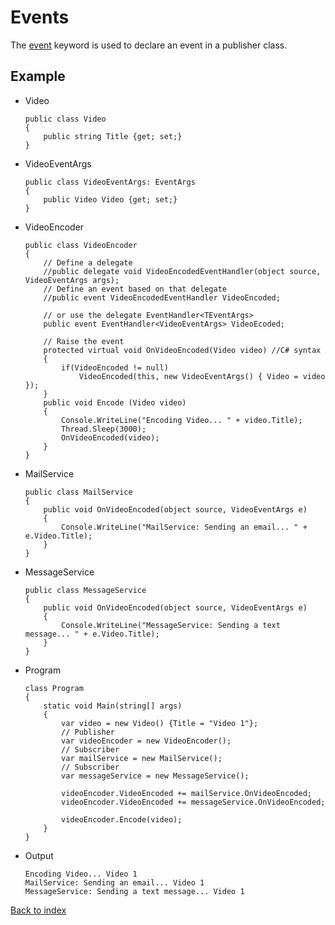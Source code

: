 # Events

The [event](https://docs.microsoft.com/es-es/dotnet/csharp/language-reference/keywords/event) keyword is used to declare an event in a publisher class.

## Example

* Video
	```
	public class Video
	{
		public string Title {get; set;}
	}
	```
	
* VideoEventArgs
	```
	public class VideoEventArgs: EventArgs
	{
		public Video Video {get; set;}
	}
	```
	
* VideoEncoder
	```
	public class VideoEncoder
	{
		// Define a delegate
		//public delegate void VideoEncodedEventHandler(object source, VideoEventArgs args);
		// Define an event based on that delegate
		//public event VideoEncodedEventHandler VideoEncoded;
		
		// or use the delegate EventHandler<TEventArgs>
		public event EventHandler<VideoEventArgs> VideoEcoded;
		
		// Raise the event
		protected virtual void OnVideoEncoded(Video video) //C# syntax
		{
			if(VideoEncoded != null)
				VideoEncoded(this, new VideoEventArgs() { Video = video });
		}
		public void Encode (Video video)
		{
			Console.WriteLine("Encoding Video... " + video.Title);
			Thread.Sleep(3000);
			OnVideoEncoded(video);
		} 
	}
	```
	
* MailService
	```
	public class MailService
	{
		public void OnVideoEncoded(object source, VideoEventArgs e)
		{
			Console.WriteLine("MailService: Sending an email... " + e.Video.Title);
		}
	}
	```
	
* MessageService
	```
	public class MessageService
	{
		public void OnVideoEncoded(object source, VideoEventArgs e)
		{
			Console.WriteLine("MessageService: Sending a text message... " + e.Video.Title);
		}
	}
	```
	
* Program
	```
	class Program
	{
		static void Main(string[] args)
		{
			var video = new Video() {Title = "Video 1"};
			// Publisher
			var videoEncoder = new VideoEncoder();
			// Subscriber
			var mailService = new MailService();
			// Subscriber
			var messageService = new MessageService();
			
			videoEncoder.VideoEncoded += mailService.OnVideoEncoded;
			videoEncoder.VideoEncoded += messageService.OnVideoEncoded;
			
			videoEncoder.Encode(video);
		}
	}
	```
	
* Output
	```
	Encoding Video... Video 1
	MailService: Sending an email... Video 1
	MessageService: Sending a text message... Video 1	 
	```

[Back to index](../README.md)
